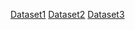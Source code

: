 [Dataset1](https://www.kaggle.com/datasets/patrickb1912/ipl-complete-dataset-20082020)
[Dataset2]()
[Dataset3](https://www.kaggle.com/datasets/vora1011/ipl-2008-to-2021-all-match-dataset?select=IPL_Matches_2008_2022.csv)

